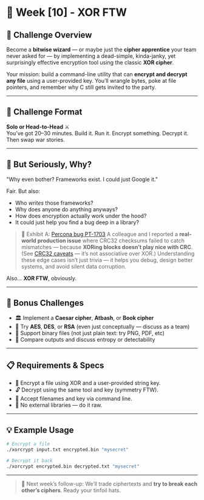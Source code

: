 # 🔐 Week [10] - XOR FTW

## 📝 Challenge Overview  
Become a **bitwise wizard** — or maybe just the **cipher apprentice** your team never asked for — by implementing a dead-simple, kinda-janky, yet surprisingly effective encryption tool using the classic **XOR cipher**.

Your mission: build a command-line utility that can **encrypt and decrypt any file** using a user-provided key. You’ll wrangle bytes, poke at file pointers, and remember why C still gets invited to the party.

---

## 🏁 Challenge Format  
**Solo or Head-to-Head** ⚔️  
You’ve got 20–30 minutes. Build it. Run it. Encrypt something. Decrypt it. Then swap war stories.

---

## 🤔 But Seriously, Why?

"Why even bother? Frameworks exist. I could just Google it."

Fair. But also:

- Who *writes* those frameworks?
- Why does anyone do anything anyways?
- How does encryption actually work under the hood?
- It could just help you find a bug deep in a library?

> 🧪 Exhibit A: [Percona bug PT-1703](https://perconadev.atlassian.net/browse/PT-1703)
> A colleague and I reported a **real-world production issue** where CRC32 checksums failed to catch mismatches — because **XORing blocks doesn’t play nice with CRC**.
> (See [CRC32 caveats](https://en.wikipedia.org/wiki/Cyclic_redundancy_check) — it’s not associative over XOR.)
> Understanding these edge cases isn’t just trivia — it helps you debug, design better systems, and avoid silent data corruption.

Also… **XOR FTW**, obviously.

---

## 🎯 Bonus Challenges

- 🏛 Implement a **Caesar cipher**, **Atbash**, or **Book cipher**
- 🔐 Try **AES**, **DES**, or **RSA** (even just conceptually — discuss as a team)
- 📁 Support binary files (not just plain text: try PNG, PDF, etc)
- 🧪 Compare outputs and discuss entropy or detectability

---

## 📋 Requirements & Specs

- 🔐 Encrypt a file using XOR and a user-provided string key.
- 🔓 Decrypt using the same tool and key (symmetry FTW).
- 📂 Accept filenames and key via command line.
- 🚫 No external libraries — do it raw.

---

## 💡 Example Usage

```bash
# Encrypt a file
./xorcrypt input.txt encrypted.bin "mysecret"

# Decrypt it back
./xorcrypt encrypted.bin decrypted.txt "mysecret"
```

---
> 🧠 Next week’s follow-up: We’ll trade ciphertexts and **try to break each other’s ciphers**. Ready your tinfoil hats.

